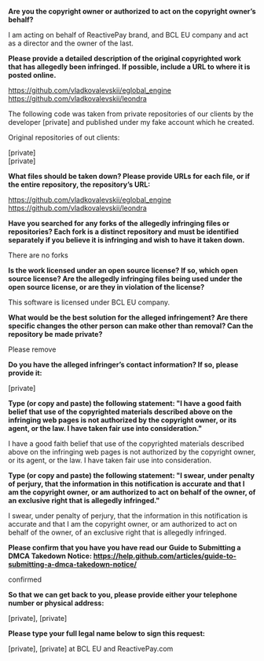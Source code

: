 **Are you the copyright owner or authorized to act on the copyright owner’s behalf?**

I am acting on behalf of ReactivePay brand, and BCL EU company and act as a director and the owner of the last.

**Please provide a detailed description of the original copyrighted work that has allegedly been infringed. If possible, include a URL to where it is posted online.**

https://github.com/vladkovalevskii/eglobal_engine  
https://github.com/vladkovalevskii/leondra

The following code was taken from private repositories of our clients by the developer [private] and published under my fake account which he created.

Original repositories of out clients:

[private]  
[private]

**What files should be taken down? Please provide URLs for each file, or if the entire repository, the repository’s URL:**

https://github.com/vladkovalevskii/eglobal_engine  
https://github.com/vladkovalevskii/leondra

**Have you searched for any forks of the allegedly infringing files or repositories? Each fork is a distinct repository and must be identified separately if you believe it is infringing and wish to have it taken down.**

There are no forks

**Is the work licensed under an open source license? If so, which open source license? Are the allegedly infringing files being used under the open source license, or are they in violation of the license?**

This software is licensed under BCL EU company.

**What would be the best solution for the alleged infringement? Are there specific changes the other person can make other than removal? Can the repository be made private?**

Please remove

**Do you have the alleged infringer’s contact information? If so, please provide it:**

[private]

**Type (or copy and paste) the following statement: "I have a good faith belief that use of the copyrighted materials described above on the infringing web pages is not authorized by the copyright owner, or its agent, or the law. I have taken fair use into consideration."**

I have a good faith belief that use of the copyrighted materials described above on the infringing web pages is not authorized by the copyright owner, or its agent, or the law. I have taken fair use into consideration.

**Type (or copy and paste) the following statement: "I swear, under penalty of perjury, that the information in this notification is accurate and that I am the copyright owner, or am authorized to act on behalf of the owner, of an exclusive right that is allegedly infringed."**

I swear, under penalty of perjury, that the information in this notification is accurate and that I am the copyright owner, or am authorized to act on behalf of the owner, of an exclusive right that is allegedly infringed.

**Please confirm that you have you have read our Guide to Submitting a DMCA Takedown Notice: https://help.github.com/articles/guide-to-submitting-a-dmca-takedown-notice/**

confirmed

**So that we can get back to you, please provide either your telephone number or physical address:**

[private], [private]

**Please type your full legal name below to sign this request:**

[private], [private] at BCL EU and ReactivePay.com
